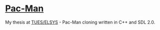 # [Pac-Man](https://en.wikipedia.org/wiki/Pac-Man)
My thesis at [TUES/ELSYS](http://www.elsys-bg.org) - Pac-Man cloning written in C++ and SDL 2.0.